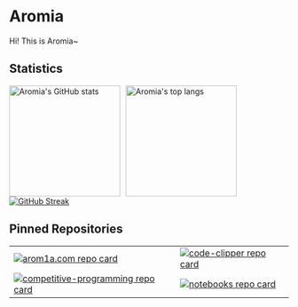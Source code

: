 # Aromia

Hi! This is Aromia~

## Statistics

<div style="display: flex; flex-direction: row; gap: 10px;">
  <a href="https://github.com/anuraghazra/github-readme-stats"> <img alt="Aromia's GitHub stats" src="https://github-readme-stats.vercel.app/api?username=arom1a&theme=catppuccin_mocha&show_icons=true" height="200"> </a>
  <a href="https://github.com/anuraghazra/github-readme-stats"> <img alt="Aromia's top langs" src="https://github-readme-stats.vercel.app/api/top-langs/?username=arom1a&layout=donut&theme=catppuccin_mocha" height="200"> </a>
</div>

<a href="https://git.io/streak-stats">
  <img alt="GitHub Streak" src="https://streak-stats.demolab.com?user=arom1a&theme=catppuccin-mocha">
</a>

## Pinned Repositories

<table>
  <tr>
    <td>
      <a href="https://github.com/arom1a/arom1a.com"> <img alt="arom1a.com repo card" src="https://github-readme-stats.vercel.app/api/pin/?username=arom1a&repo=arom1a.com&theme=catppuccin_mocha"> </a>
    </td>
    <td>
      <a href="https://github.com/arom1a/code-clipper"> <img alt="code-clipper repo card" src="https://github-readme-stats.vercel.app/api/pin/?username=arom1a&repo=code-clipper&theme=catppuccin_mocha"> </a>
    </td>
  </tr>
  <tr>
    <td>
      <a href="https://github.com/arom1a/competitive-programming"> <img alt="competitive-programming repo card" src="https://github-readme-stats.vercel.app/api/pin/?username=arom1a&repo=competitive-programming&theme=catppuccin_mocha"> </a>
    </td>
    <td>
      <a href="https://github.com/arom1a/notebooks">
        <img alt="notebooks repo card" src="https://github-readme-stats.vercel.app/api/pin/?username=arom1a&repo=notebooks&theme=catppuccin_mocha">
      </a>
    </td>
  </tr>
</table>
